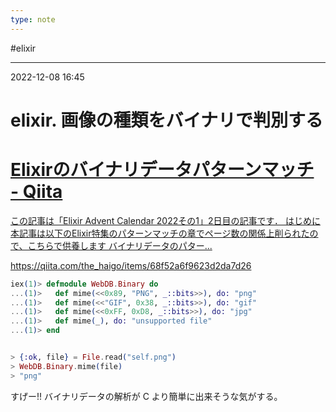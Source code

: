 ```yaml
---
type: note
---
```


#elixir 

---
2022-12-08  16:45

# elixir. 画像の種類をバイナリで判別する




<div class="rich-link-card-container"><a class="rich-link-card" href="https://qiita.com/the_haigo/items/68f52a6f9623d2da7d26" target="_blank">
	<div class="rich-link-image-container">
		<div class="rich-link-image" style="background-image: url('https://qiita-user-contents.imgix.net/https%3A%2F%2Fcdn.qiita.com%2Fassets%2Fpublic%2Farticle-ogp-background-9f5428127621718a910c8b63951390ad.png?ixlib=rb-4.0.0&w=1200&mark64=aHR0cHM6Ly9xaWl0YS11c2VyLWNvbnRlbnRzLmltZ2l4Lm5ldC9-dGV4dD9peGxpYj1yYi00LjAuMCZ3PTkxNiZ0eHQ9RWxpeGlyJUUzJTgxJUFFJUUzJTgzJTkwJUUzJTgyJUE0JUUzJTgzJThBJUUzJTgzJUFBJUUzJTgzJTg3JUUzJTgzJUJDJUUzJTgyJUJGJUUzJTgzJTkxJUUzJTgyJUJGJUUzJTgzJUJDJUUzJTgzJUIzJUUzJTgzJTlFJUUzJTgzJTgzJUUzJTgzJTgxJnR4dC1jb2xvcj0lMjMyMTIxMjEmdHh0LWZvbnQ9SGlyYWdpbm8lMjBTYW5zJTIwVzYmdHh0LXNpemU9NTYmdHh0LWNsaXA9ZWxsaXBzaXMmdHh0LWFsaWduPWxlZnQlMkN0b3Amcz01M2JhMTE5ZGE0NWZhOTY3YzRkMzNhNzM5Y2ZmYjMzZQ&mark-x=142&mark-y=112&blend64=aHR0cHM6Ly9xaWl0YS11c2VyLWNvbnRlbnRzLmltZ2l4Lm5ldC9-dGV4dD9peGxpYj1yYi00LjAuMCZ3PTYxNiZ0eHQ9JTQwdGhlX2hhaWdvJnR4dC1jb2xvcj0lMjMyMTIxMjEmdHh0LWZvbnQ9SGlyYWdpbm8lMjBTYW5zJTIwVzYmdHh0LXNpemU9MzYmdHh0LWFsaWduPWxlZnQlMkN0b3Amcz0zNzE4MDQxNmZiNjNkOGNiYmI5ODNkNmUxMjczMDVjMw&blend-x=142&blend-y=491&blend-mode=normal&s=e561557b964d62df78588539d960631a')">
	</div>
	</div>
	<div class="rich-link-card-text">
		<h1 class="rich-link-card-title">Elixirのバイナリデータパターンマッチ - Qiita</h1>
		<p class="rich-link-card-description">
		この記事は「Elixir Advent Calendar 2022その1」2日目の記事です．  はじめに 本記事は以下のElixir特集のパターンマッチの章でページ数の関係上削られたので、こちらで供養します バイナリデータのパター...
		</p>
		<p class="rich-link-href">
		https://qiita.com/the_haigo/items/68f52a6f9623d2da7d26
		</p>
	</div>
</a></div>


```elixir
iex(1)> defmodule WebDB.Binary do
...(1)>   def mime(<<0x89, "PNG", _::bits>>), do: "png"
...(1)>   def mime(<<"GIF", 0x38, _::bits>>), do: "gif"
...(1)>   def mime(<<0xFF, 0xD8, _::bits>>), do: "jpg"
...(1)>   def mime(_), do: "unsupported file"
...(1)> end


> {:ok, file} = File.read("self.png")
> WebDB.Binary.mime(file)
> "png"
```

すげー!! バイナリデータの解析が C より簡単に出来そうな気がする。

